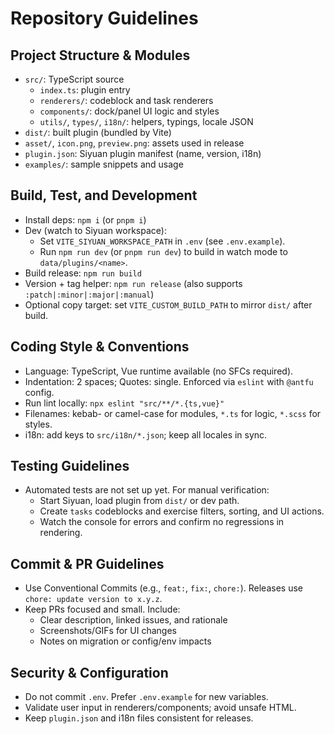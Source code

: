 # Repository Guidelines

## Project Structure & Modules
- `src/`: TypeScript source
  - `index.ts`: plugin entry
  - `renderers/`: codeblock and task renderers
  - `components/`: dock/panel UI logic and styles
  - `utils/`, `types/`, `i18n/`: helpers, typings, locale JSON
- `dist/`: built plugin (bundled by Vite)
- `asset/`, `icon.png`, `preview.png`: assets used in release
- `plugin.json`: Siyuan plugin manifest (name, version, i18n)
- `examples/`: sample snippets and usage

## Build, Test, and Development
- Install deps: `npm i` (or `pnpm i`)
- Dev (watch to Siyuan workspace):
  - Set `VITE_SIYUAN_WORKSPACE_PATH` in `.env` (see `.env.example`).
  - Run `npm run dev` (or `pnpm run dev`) to build in watch mode to `data/plugins/<name>`.
- Build release: `npm run build`
- Version + tag helper: `npm run release` (also supports `:patch|:minor|:major|:manual`)
- Optional copy target: set `VITE_CUSTOM_BUILD_PATH` to mirror `dist/` after build.

## Coding Style & Conventions
- Language: TypeScript, Vue runtime available (no SFCs required).
- Indentation: 2 spaces; Quotes: single. Enforced via `eslint` with `@antfu` config.
- Run lint locally: `npx eslint "src/**/*.{ts,vue}"`
- Filenames: kebab- or camel-case for modules, `*.ts` for logic, `*.scss` for styles.
- i18n: add keys to `src/i18n/*.json`; keep all locales in sync.

## Testing Guidelines
- Automated tests are not set up yet. For manual verification:
  - Start Siyuan, load plugin from `dist/` or dev path.
  - Create `tasks` codeblocks and exercise filters, sorting, and UI actions.
  - Watch the console for errors and confirm no regressions in rendering.

## Commit & PR Guidelines
- Use Conventional Commits (e.g., `feat:`, `fix:`, `chore:`). Releases use `chore: update version to x.y.z`.
- Keep PRs focused and small. Include:
  - Clear description, linked issues, and rationale
  - Screenshots/GIFs for UI changes
  - Notes on migration or config/env impacts

## Security & Configuration
- Do not commit `.env`. Prefer `.env.example` for new variables.
- Validate user input in renderers/components; avoid unsafe HTML.
- Keep `plugin.json` and i18n files consistent for releases.
